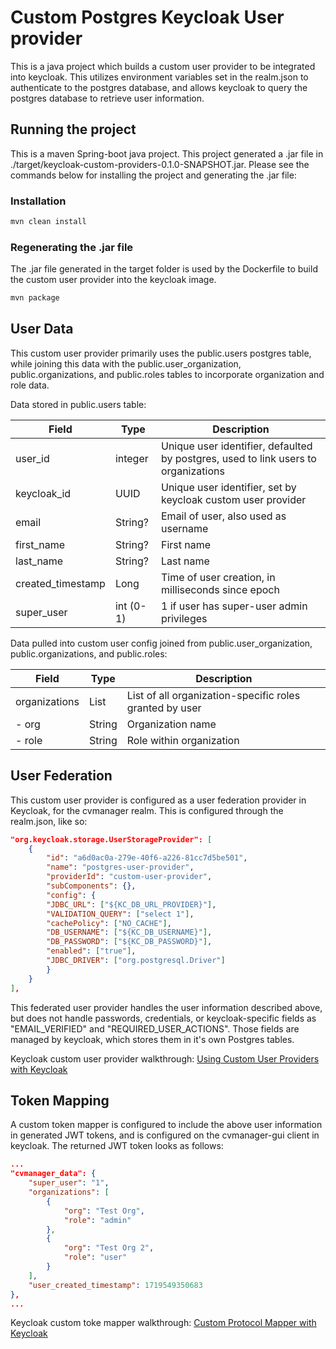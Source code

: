 # Custom Postgres Keycloak User provider

This is a java project which builds a custom user provider to be integrated into keycloak. This utilizes environment variables set in the realm.json to authenticate to the postgres database, and allows keycloak to query the postgres database to retrieve user information.

## Running the project

This is a maven Spring-boot java project. This project generated a .jar file in ./target/keycloak-custom-providers-0.1.0-SNAPSHOT.jar. Please see the commands below for installing the project and generating the .jar file:

### Installation

```sh
mvn clean install
```

### Regenerating the .jar file

The .jar file generated in the target folder is used by the Dockerfile to build the custom user provider into the keycloak image.

```sh
mvn package
```

## User Data

This custom user provider primarily uses the public.users postgres table, while joining this data with the public.user_organization, public.organizations, and public.roles tables to incorporate organization and role data.

Data stored in public.users table:

| Field             | Type      | Description                                                                        |
| ----------------- | --------- | ---------------------------------------------------------------------------------- |
| user_id           | integer   | Unique user identifier, defaulted by postgres, used to link users to organizations |
| keycloak_id       | UUID      | Unique user identifier, set by keycloak custom user provider                       |
| email             | String?   | Email of user, also used as username                                               |
| first_name        | String?   | First name                                                                         |
| last_name         | String?   | Last name                                                                          |
| created_timestamp | Long      | Time of user creation, in milliseconds since epoch                                 |
| super_user        | int (0-1) | 1 if user has super-user admin privileges                                          |

Data pulled into custom user config joined from public.user_organization, public.organizations, and public.roles:

| Field         | Type   | Description                                             |
| ------------- | ------ | ------------------------------------------------------- |
| organizations | List   | List of all organization-specific roles granted by user |
| - org         | String | Organization name                                       |
| - role        | String | Role within organization                                |

## User Federation

This custom user provider is configured as a user federation provider in Keycloak, for the cvmanager realm. This is configured through the realm.json, like so:

```json
"org.keycloak.storage.UserStorageProvider": [
    {
        "id": "a6d0ac0a-279e-40f6-a226-81cc7d5be501",
        "name": "postgres-user-provider",
        "providerId": "custom-user-provider",
        "subComponents": {},
        "config": {
        "JDBC_URL": ["${KC_DB_URL_PROVIDER}"],
        "VALIDATION_QUERY": ["select 1"],
        "cachePolicy": ["NO_CACHE"],
        "DB_USERNAME": ["${KC_DB_USERNAME}"],
        "DB_PASSWORD": ["${KC_DB_PASSWORD}"],
        "enabled": ["true"],
        "JDBC_DRIVER": ["org.postgresql.Driver"]
        }
    }
],
```

This federated user provider handles the user information described above, but does not handle passwords, credentials, or keycloak-specific fields as "EMAIL_VERIFIED" and "REQUIRED_USER_ACTIONS". Those fields are managed by keycloak, which stores them in it's own Postgres tables.

Keycloak custom user provider walkthrough: [Using Custom User Providers with Keycloak](https://www.baeldung.com/java-keycloak-custom-user-providers)

## Token Mapping

A custom token mapper is configured to include the above user information in generated JWT tokens, and is configured on the cvmanager-gui client in keycloak. The returned JWT token looks as follows:

```json
...
"cvmanager_data": {
    "super_user": "1",
    "organizations": [
        {
            "org": "Test Org",
            "role": "admin"
        },
        {
            "org": "Test Org 2",
            "role": "user"
        }
    ],
    "user_created_timestamp": 1719549350683
},
...
```

Keycloak custom toke mapper walkthrough: [Custom Protocol Mapper with Keycloak](https://www.baeldung.com/keycloak-custom-protocol-mapper)

